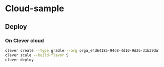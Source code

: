 # Cloud-sample


## Deploy

### On Clever cloud

```bash
clever create --type gradle --org orga_e4d64185-94d8-4d10-9d26-31b39dafd743 testapp
clever scale --build-flavor S
clever deploy
```
